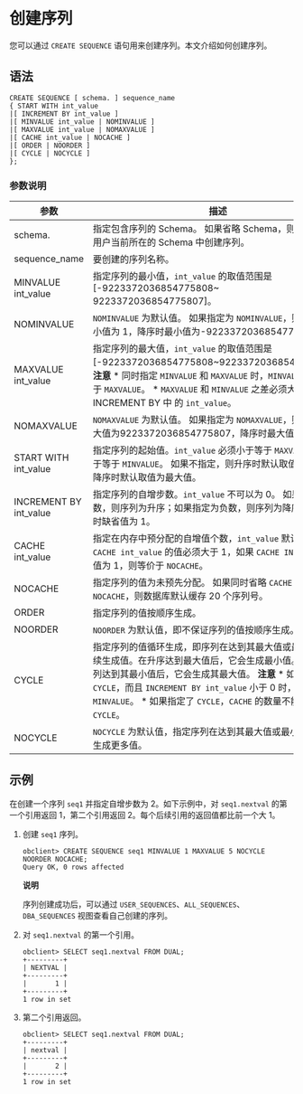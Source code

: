 创建序列 
=========================

您可以通过 `CREATE SEQUENCE` 语句用来创建序列。本文介绍如何创建序列。

语法 
-----------------------

```unknow
CREATE SEQUENCE [ schema. ] sequence_name
{ START WITH int_value
|[ INCREMENT BY int_value ]
|[ MINVALUE int_value | NOMINVALUE ]
|[ MAXVALUE int_value | NOMAXVALUE ]  
|[ CACHE int_value | NOCACHE ]
|[ ORDER | NOORDER ]
|[ CYCLE | NOCYCLE ]  
};
```



### 参数说明 



|           参数           |                                                                                                                                                                    描述                                                                                                                                                                    |
|------------------------|------------------------------------------------------------------------------------------------------------------------------------------------------------------------------------------------------------------------------------------------------------------------------------------------------------------------------------------|
| schema.                | 指定包含序列的 Schema。 如果省略 Schema，则数据库会在用户当前所在的 Schema 中创建序列。                                                                                                                                                                                                                                                                  |
| sequence_name          | 要创建的序列名称。                                                                                                                                                                                                                                                                                                                                |
| MINVALUE int_value     | 指定序列的最小值，`int_value` 的取值范围是 \[-9223372036854775808\~ 9223372036854775807\]。                                                                                                                                                                                                                                                              |
| NOMINVALUE             | `NOMINVALUE` 为默认值。 如果指定为 `NOMINVALUE`，则升序时最小值为 1，降序时最小值为-9223372036854775808。                                                                                                                                                                                                                                            |
| MAXVALUE int_value     | 指定序列的最大值，`int_value` 的取值范围是 \[-9223372036854775808\~9223372036854775807\]。 **注意**  * 同时指定 `MINVALUE` 和 `MAXVALUE` 时，`MINVALUE` 必须小于 `MAXVALUE`。   * `MAXVALUE` 和 `MINVALUE` 之差必须大于等于 INCREMENT BY 中 的 `int_value`。    |
| NOMAXVALUE             | `NOMAXVALUE` 为默认值。 如果指定为 `NOMAXVALUE`，则升序时最大值为9223372036854775807，降序时最大值为 -1。                                                                                                                                                                                                                                            |
| START WITH int_value   | 指定序列的起始值。`int_value` 必须小于等于 `MAXVALUE`，且大于等于 `MINVALUE`。 如果不指定，则升序时默认取值为最小值，降序时默认取值为最大值。                                                                                                                                                                                                                                 |
| INCREMENT BY int_value | 指定序列的自增步数。`int_value` 不可以为 0。 如果指定为正数，则序列为升序；如果指定为负数，则序列为降序。不指定时缺省值为 1。                                                                                                                                                                                                                                                  |
| CACHE int_value        | 指定在内存中预分配的自增值个数，`int_value` 默认为 20。 `CACHE int_value` 的值必须大于 1，如果 `CACHE INT_VALUE` 的值为 1，则等价于 `NOCACHE`。                                                                                                                                                                                                                |
| NOCACHE                | 指定序列的值为未预先分配。 如果同时省略 `CACHE` 和 `NOCACHE`，则数据库默认缓存 20 个序列号。                                                                                                                                                                                                                                                               |
| ORDER                  | 指定序列的值按顺序生成。                                                                                                                                                                                                                                                                                                                             |
| NOORDER                | `NOORDER` 为默认值，即不保证序列的值按顺序生成。                                                                                                                                                                                                                                                                                                            |
| CYCLE                  | 指定序列的值循环生成，即序列在达到其最大值或最小值后继续生成值。在升序达到最大值后，它会生成最小值。在降序序列达到其最小值后，它会生成其最大值。 **注意**  * 如果指定了 `CYCLE`，而且 `INCREMENT BY int_value` 小于 0 时，必须指定 `MINVALUE`。   * 如果指定了 `CYCLE`，`CACHE` 的数量不能超过一个 `CYCLE`。                     |
| NOCYCLE                | `NOCYCLE` 为默认值，指定序列在达到其最大值或最小值后无法生成更多值。                                                                                                                                                                                                                                                                                                  |



示例 
-----------------------

在创建一个序列 `seq1` 并指定自增步数为 2。如下示例中，对 `seq1.nextval` 的第一个引用返回 1，第二个引用返回 2。每个后续引用的返回值都比前一个大 1。

1. 创建 `seq1` 序列。

   ```unknow
   obclient> CREATE SEQUENCE seq1 MINVALUE 1 MAXVALUE 5 NOCYCLE NOORDER NOCACHE;
   Query OK, 0 rows affected
   ```

   
   **说明**

   序列创建成功后，可以通过 `USER_SEQUENCES`、`ALL_SEQUENCES`、`DBA_SEQUENCES` 视图查看自己创建的序列。
   

2. 对 `seq1.nextval` 的第一个引用。

   ```unknow
   obclient> SELECT seq1.nextval FROM DUAL;
   +---------+
   | NEXTVAL |
   +---------+
   |       1 |
   +---------+
   1 row in set
   ```

   

3. 第二个引用返回。

   ```unknow
   obclient> SELECT seq1.nextval FROM DUAL;
   +---------+
   | nextval |
   +---------+
   |       2 |
   +---------+
   1 row in set
   ```

   




